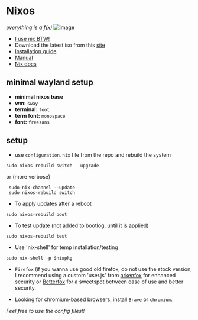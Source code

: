 # Nixos
*everything is a f(x)* 
![image](https://github.com/user-attachments/assets/aa7d280c-360e-4305-b0ab-1b95efad6536)

- [I use nix BTW!](https://nixos.org/)
- Download the latest iso from this [site](https://nixos.org/download/)
- [Installation guide](https://nixos.wiki/wiki/NixOS_Installation_Guide)
- [Manual](https://nixos.org/manual/nixos/stable/)
- [Nix docs](https://nix.dev/install-nix)

## minimal wayland setup
- **minimal nixos base**
- **wm:** `sway`
- **terminal:** `foot`
- **term font:** `monospace`
- **font:** `freesans`

## setup
- use `configuration.nix` file from the repo and rebuild the system
```
sudo nixos-rebuild switch --upgrade
```
or (more verbose)
```
 sudo nix-channel --update
 sudo nixos-rebuild switch
```

- To apply updates after a reboot
```
sudo nixos-rebuild boot
```

- To test update (not added to bootlog, until it is applied)
```
sudo nixos-rebuild test
```

- Use 'nix-shell' for temp installation/testing
```
sudo nix-shell -p $nixpkg
```

- `Firefox` (if you wanna use good old firefox, do not use the stock version; I recommend using a custom 'user.js' from [arkenfox](https://github.com/arkenfox/user.js/) for enhanced security or [Betterfox](https://github.com/yokoffing/BetterFox) for a sweetspot between ease of use and better security.

- Looking for chromium-based browsers, install `Brave` or `chromium`.

*Feel free to use the config files!!*
